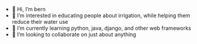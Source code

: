 - 👋 Hi, I’m bern
- 👀 I’m interested in educating people about irrigation, while helping them reduce their water use
- 🌱 I’m currently learning python, java, django, and other web frameworks
- 💞️ I’m looking to collaborate on just about anything


<!---
sjbern/sjbern is a ✨ special ✨ repository because its `README.md` (this file) appears on your GitHub profile.
You can click the Preview link to take a look at your changes.
--->
